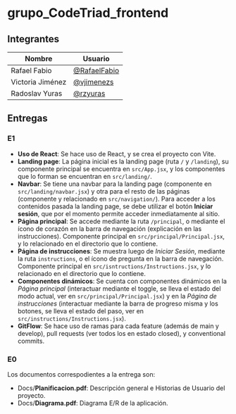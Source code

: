 # grupo_CodeTriad_frontend

## Integrantes

| Nombre | Usuario |
| -- | -- |
| Rafael Fabio | [@RafaelFabio](https://www.github.com/RafaelFabio)|
| Victoria Jiménez | [@vjimenezs](https://www.github.com/vjimenezs) |
| Radoslav Yuras | [@rzyuras](https://www.github.com/rzyuras)|

## Entregas

### E1

* **Uso de React**: Se hace uso de React, y se crea el proyecto con Vite.
* **Landing page**: La página inicial es la landing page (ruta `/` y `/landing`), su componente principal se encuentra en `src/App.jsx`, y los componentes que lo forman se encuentran en `src/landing/`.
* **Navbar**: Se tiene una navbar para la landing page (componente en `src/landing/navbar.jsx`) y otra para el resto de las páginas (componente y relacionado en `src/navigation/`). Para acceder a los contenidos pasada la landing page, se debe utilizar el botón **Iniciar sesión**, que por el momento permite acceder inmediatamente al sitio.
* **Página principal**: Se accede mediante la ruta `/principal`, o mediante el ícono de corazón en la barra de navegación (explicación en las instrucciones). Componente principal en `src/principal/Principal.jsx`, y lo relacionado en el directorio que lo contiene.
* **Página de instrucciones**: Se muestra luego de *Iniciar Sesión*, mediante la ruta `instructions`, o el ícono de pregunta en la barra de navegación. Componente principal en `src/isntructions/Instructions.jsx`, y lo relacionado en el directorio que lo contiene.
* **Componentes dinámicos**: Se cuenta con componentes dinámicos en la *Página principal* (interactuar mediante el toggle, se lleva el estado del modo actual, ver en `src/principal/Principal.jsx`) y en la *Página de instrucciones* (interactuar mediante la barra de progreso misma y los botones, se lleva el estado del paso, ver en `src/instructions/Instructions.jsx`).
* **GitFlow**: Se hace uso de ramas para cada feature (además de main y develop), pull requests (ver todos los en estado closed), y conventional commits.

### E0

Los documentos correspodientes a la entrega son:

* Docs/**Planificacion.pdf**: Descripción general e Historias de Usuario del proyecto.
* Docs/**Diagrama.pdf**: Diagrama E/R de la aplicación.